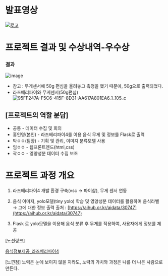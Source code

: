 # 발표영상



[![로고](https://user-images.githubusercontent.com/80932397/144426700-16ac06b9-39ea-47cb-9a2d-88dcb4c1f789.png)](https://youtu.be/kKvXxpI597g) 




# 프로젝트 결과 및 수상내역-우수상

### 결과
![image](https://user-images.githubusercontent.com/80932397/142378323-7c306e40-fe96-4f0f-b798-80fe49c53df3.png)
- 참고 : 무게센서에 50g 편심을 올려놓고 측정을 했기 때문에, 50g으로 출력되었다.
- 라즈베리파이와 무게센서(50g편심)
![95FF247A-F5C6-415F-8D31-AA617A801EA6_1_105_c](https://user-images.githubusercontent.com/80932397/142379120-d4420e09-f770-4a33-bf1f-a3a1f12cd55e.jpeg)


## [프로젝트의 역할 분담]

- 공통 - 데이터 수집 및 회의
- 홍인영(본인) - 라즈베리파이4를 이용 음식 무게 및 정보를 Flask로 출력
- 박ㅇㅇ(팀장) - 기획 및 관리, 이미지 분류모델 사용
- 임ㅇㅇ - 웹프론트엔드(html,css)
- 곽ㅇㅇ - 영양성분 데이터 수집 보조

# 프로젝트 과정 개요

1. 라즈베리파이4
개발 환경 구축(vsc → 파이참), 무게 센서 연동

2. 음식 이미지, yolo모델(tiny yolo) 학습 및 영양성분 데이터를 활용하여
음식라벨 → 그에 대한 정보 출력
출처 : [https://aihub.or.kr/aidata/30747](https://aihub.or.kr/aidata/30747)

3. Flask 로 yolo모델을 이용해 음식 분류 후  무게를 적용하여, 사용자에게 정보를 제공

[노션링크]

[음식정보제공_라즈베리파이4](https://www.notion.so/_-4-36891491e0e24997bfeef5426270e946)

[느낀점]
노력은 눈에 보이지 않을 지라도, 노력의 가치와 과정은 나를 더 나은 사람으로 만든다.
